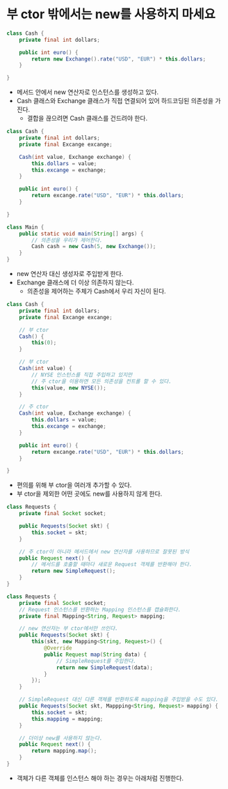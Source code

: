 # 부 ctor 밖에서는 new를 사용하지 마세요

```java
class Cash {
    private final int dollars;

    public int euro() {
        return new Exchange().rate("USD", "EUR") * this.dollars;
    }

}
```

- 메서드 안에서 new 연산자로 인스턴스를 생성하고 있다.
- Cash 클래스와 Exchange 클래스가 직접 연결되어 있어 하드코딩된 의존성을 가진다.
    - 결합을 끊으려면 Cash 클래스를 건드려야 한다.

```java
class Cash {
    private final int dollars;
    private final Excange excange;

    Cash(int value, Exchange exchange) {
        this.dollars = value;
        this.excange = exchange;
    }

    public int euro() {
        return excange.rate("USD", "EUR") * this.dollars;
    }

}

class Main {
    public static void main(String[] args) {
        // 의존성을 우리가 제어한다.
        Cash cash = new Cash(5, new Exchange());
    }
}
```

- new 연산자 대신 생성자로 주입받게 한다.
- Exchange 클래스에 더 이상 의존하지 않는다.
    - 의존성을 제어하는 주체가 Cash에서 우리 자신이 된다.

```java
class Cash {
    private final int dollars;
    private final Excange excange;

    // 부 ctor
    Cash() {
        this(0);
    }

    // 부 ctor
    Cash(int value) {
        // NYSE 인스턴스를 직접 주입하고 있지만
        // 주 ctor을 이용하면 모든 의존성을 컨트롤 할 수 있다.
        this(value, new NYSE());
    }

    // 주 ctor
    Cash(int value, Exchange exchange) {
        this.dollars = value;
        this.excange = exchange;
    }

    public int euro() {
        return excange.rate("USD", "EUR") * this.dollars;
    }

}
```

- 편의를 위해 부 ctor을 여러개 추가할 수 있다.
- 부 ctor을 제외한 어떤 곳에도 new를 사용하지 않게 한다.

```java
class Requests {
    private final Socket socket;

    public Requests(Socket skt) {
        this.socket = skt;
    }

    // 주 ctor이 아니라 메서드에서 new 연산자를 사용하므로 잘못된 방식
    public Request next() {
        // 메서드를 호출할 때마다 새로운 Request 객체를 반환해야 한다.
        return new SimpleRequest();
    }
}
```

```java
class Requests {
    private final Socket socket;
    // Request 인스턴스를 반환하는 Mapping 인스턴스를 캡슐화한다.
    private final Mapping<String, Request> mapping;

    // new 연산자는 부 ctor에서만 쓰인다.
    public Requests(Socket skt) {
        this(skt, new Mapping<String, Request>() {
            @Override
            public Request map(String data) {
                // SimpleRequest를 주입한다.
                return new SimpleRequest(data);
            }
        });
    }

    // SimpleRequest 대신 다른 객체를 반환하도록 mapping을 주입받을 수도 있다.
    public Requests(Socket skt, Mappping<String, Request> mapping) {
        this.socket = skt;
        this.mapping = mapping;
    }

    // 더이상 new를 사용하지 않는다.
    public Request next() {
        return mapping.map();
    }
}
```

- 객체가 다른 객체를 인스턴스 해야 하는 경우는 아래처럼 진행한다.